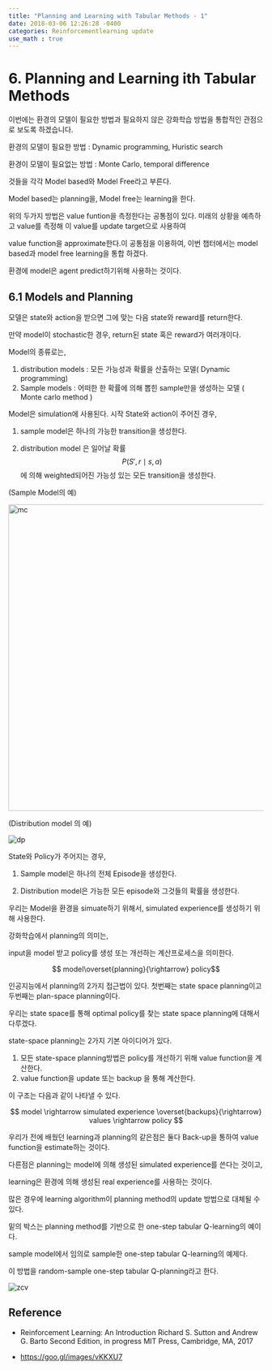 ```yaml
---
title: "Planning and Learning with Tabular Methods - 1"
date: 2018-03-06 12:26:28 -0400
categories: Reinforcementlearning update
use_math : true
---
```

# 6. Planning and Learning ith Tabular Methods

이번에는 환경의 모델이 필요한 방법과 필요하지 않은 강화학습 방법을 통합적인 관점으로 보도록 하겠습니다. 

환경의 모델이 필요한 방법 : Dynamic programming, Huristic search

환경이 모델이 필요없는 방법 : Monte Carlo, temporal difference

것들을 각각 Model based와 Model Free라고 부른다. 

Model based는 planning을, Model free는 learning을 한다. 

위의 두가지 방법은 value funtion을 측정한다는 공통점이 있다. 미래의 상황을 예측하고 value를 측정해 이 value를 update target으로 사용하여

value function을 approximate한다.이 공통점을 이용하여, 이번 챕터에서는 model based과 model free learning을 통합 하겠다. 

환경에 model은 agent predict하기위해 사용하는 것이다.



## 6.1 Models and Planning

모델은 state와 action을 받으면 그에 맞는 다음 state와 reward를 return한다.

만약 model이 stochastic한 경우, return된 state 혹은 reward가 여러개이다. 

Model의 종류로는, 

1. distribution models : 모든 가능성과 확률을 산출하는 모델( Dynamic programming)
2. Sample models : 어떠한 한 확률에 의해 뽑힌 sample만을 생성하는 모델 ( Monte carlo method )

Model은 simulation에 사용된다. 시작 State와 action이 주어진 경우, 

1. sample model은 하나의 가능한 transition을 생성한다.

2. distribution model 은 일어날 확률 $$P(S',r \mid s,a )$$ 에 의해 weighted되어진 가능성 있는 모든 transition을 생성한다. 






(Sample Model의 예)

<img width="604" alt="mc" src="https://user-images.githubusercontent.com/11300712/37016032-a480fbfe-214d-11e8-9767-60435bbe8e72.png">


(Distribution model 의 예)

![dp](https://user-images.githubusercontent.com/11300712/37016033-a4b6b5a0-214d-11e8-81b3-326c9e97b36a.jpg)



State와 Policy가 주어지는 경우,

1. Sample model은 하나의 전체 Episode을 생성한다. 

2. Distribution model은 가능한 모든 episode와 그것들의 확률을 생성한다. 

우리는 Model을 환경을 simuate하기 위해서, simulated experience를 생성하기 위해 사용한다. 


강화학습에서 planning의 의미는,

input을 model 받고 policy를 생성 또는 개선하는 계산프로세스을 의미한다.


$$ model\overset{planning}{\rightarrow} policy$$

인공지능에서 planning의 2가지 접근법이 있다. 첫번째는 state space planning이고 두번째는 plan-space planning이다.

우리는 state space를 통해 optimal policy를 찾는 state space planning에 대해서 다루겠다. 


state-space planning는 2가지 기본 아이디어가 있다. 


1. 모든 state-space planning방법은 policy를 개선하기 위해 value function을 계산한다. 
2. value function을 update 또는 backup 을 통해 계산한다. 

이 구조는 다음과 같이 나타낼 수 있다. 


$$ model \rightarrow simulated experience \overset{backups}{\rightarrow} values \rightarrow policy $$

우리가 전에 배웠던 learning과 planning의 같은점은 둘다 Back-up을 통하여 value function을 estimate하는 것이다. 

다른점은 planning는 model에 의해 생성된 simulated experience를 쓴다는 것이고, 

learning은 환경에 의해 생성된 real experience를 사용하는 것이다. 

많은 경우에 learning algorithm이  planning method의 update 방법으로 대체될 수 있다. 

밑의 박스는 planning method를 기반으로 한 one-step tabular Q-learning의 예이다.

sample model에서 임의로 sample한 one-step tabular Q-learning의 예제다. 


이 방법을 random-sample one-step tabular Q-planning라고 한다.


![zcv](https://user-images.githubusercontent.com/11300712/37020187-4cfb4b80-215e-11e8-8b78-fc1e4c72c895.JPG)


## Reference 
* Reinforcement Learning: An Introduction Richard S. Sutton and Andrew G. Barto Second Edition, in progress
MIT Press, Cambridge, MA, 2017

* https://goo.gl/images/vKKXU7





